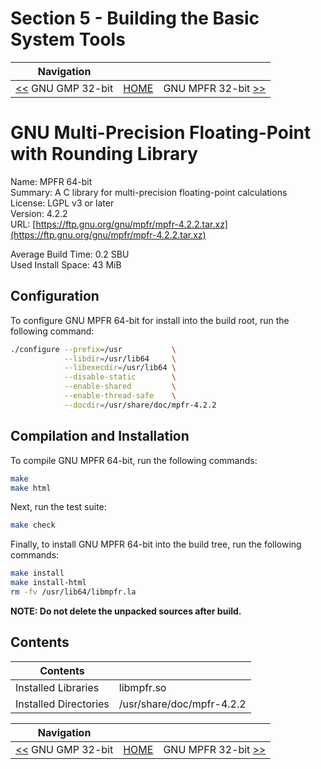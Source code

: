 # Section 5 - Building the Basic System Tools

| Navigation |||
| --- | --- | ---: |
| [<<](./GNUGMP32bit.md) GNU GMP 32-bit | [HOME](../README.md) | GNU MPFR 32-bit [>>](./GNUMPFR32bit.md) |

# GNU Multi-Precision Floating-Point with Rounding Library

Name: MPFR 64-bit<br />
Summary: A C library for multi-precision floating-point calculations<br />
License: LGPL v3 or later<br />
Version: 4.2.2<br />
URL: [https://ftp.gnu.org/gnu/mpfr/mpfr-4.2.2.tar.xz](https://ftp.gnu.org/gnu/mpfr/mpfr-4.2.2.tar.xz)<br />

Average Build Time: 0.2 SBU<br />
Used Install Space: 43 MiB<br />

## Configuration

To configure GNU MPFR 64-bit for install into the build root, run the following command:

```bash
./configure --prefix=/usr           \
            --libdir=/usr/lib64     \
            --libexecdir=/usr/lib64 \
            --disable-static        \
            --enable-shared         \
            --enable-thread-safe    \
            --docdir=/usr/share/doc/mpfr-4.2.2
```

## Compilation and Installation

To compile GNU MPFR 64-bit, run the following commands:

```bash
make
make html
```

Next, run the test suite:

```bash
make check
```

Finally, to install GNU MPFR 64-bit into the build tree, run the following commands:

```bash
make install
make install-html
rm -fv /usr/lib64/libmpfr.la
```

**NOTE: Do not delete the unpacked sources after build.**

## Contents

| Contents | |
| --- | --- |
| Installed Libraries | libmpfr.so |
| Installed Directories | /usr/share/doc/mpfr-4.2.2 |

| Navigation |||
| --- | --- | ---: |
| [<<](./GNUGMP32bit.md) GNU GMP 32-bit | [HOME](../README.md) | GNU MPFR 32-bit [>>](./GNUMPFR32bit.md) |
